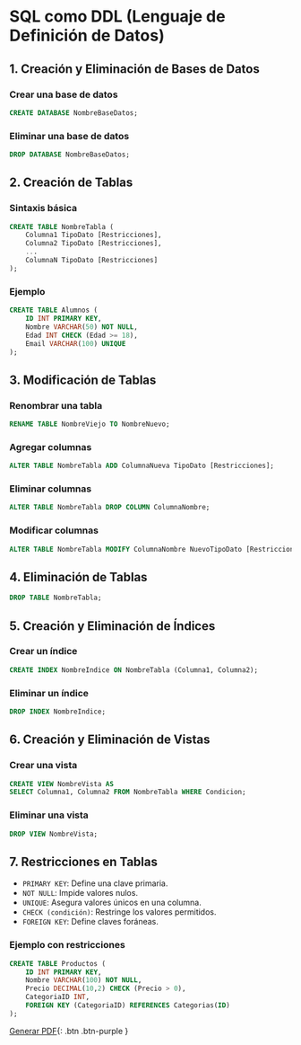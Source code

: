 # SQL como DDL (Lenguaje de Definición de Datos)

## 1. Creación y Eliminación de Bases de Datos  
### Crear una base de datos  
```sql
CREATE DATABASE NombreBaseDatos;
```
### Eliminar una base de datos  
```sql
DROP DATABASE NombreBaseDatos;
```

## 2. Creación de Tablas  
### Sintaxis básica  
```sql
CREATE TABLE NombreTabla (
    Columna1 TipoDato [Restricciones],
    Columna2 TipoDato [Restricciones],
    ...
    ColumnaN TipoDato [Restricciones]
);
```
### Ejemplo  
```sql
CREATE TABLE Alumnos (
    ID INT PRIMARY KEY,
    Nombre VARCHAR(50) NOT NULL,
    Edad INT CHECK (Edad >= 18),
    Email VARCHAR(100) UNIQUE
);
```

## 3. Modificación de Tablas  
### Renombrar una tabla  
```sql
RENAME TABLE NombreViejo TO NombreNuevo;
```
### Agregar columnas  
```sql
ALTER TABLE NombreTabla ADD ColumnaNueva TipoDato [Restricciones];
```
### Eliminar columnas  
```sql
ALTER TABLE NombreTabla DROP COLUMN ColumnaNombre;
```
### Modificar columnas  
```sql
ALTER TABLE NombreTabla MODIFY ColumnaNombre NuevoTipoDato [Restricciones];
```

## 4. Eliminación de Tablas  
```sql
DROP TABLE NombreTabla;
```

## 5. Creación y Eliminación de Índices  
### Crear un índice  
```sql
CREATE INDEX NombreIndice ON NombreTabla (Columna1, Columna2);
```
### Eliminar un índice  
```sql
DROP INDEX NombreIndice;
```

## 6. Creación y Eliminación de Vistas  
### Crear una vista  
```sql
CREATE VIEW NombreVista AS
SELECT Columna1, Columna2 FROM NombreTabla WHERE Condicion;
```
### Eliminar una vista  
```sql
DROP VIEW NombreVista;
```

## 7. Restricciones en Tablas  
- `PRIMARY KEY`: Define una clave primaria.  
- `NOT NULL`: Impide valores nulos.  
- `UNIQUE`: Asegura valores únicos en una columna.  
- `CHECK (condición)`: Restringe los valores permitidos.  
- `FOREIGN KEY`: Define claves foráneas.  

### Ejemplo con restricciones  
```sql
CREATE TABLE Productos (
    ID INT PRIMARY KEY,
    Nombre VARCHAR(100) NOT NULL,
    Precio DECIMAL(10,2) CHECK (Precio > 0),
    CategoriaID INT,
    FOREIGN KEY (CategoriaID) REFERENCES Categorias(ID)
);
```


[Generar PDF](sql_ddl_sentencias.pdf){: .btn .btn-purple }
